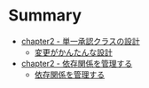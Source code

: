 # Summary

<!-- - [Ruby の基本をおさらい]()
  - [クラス](docs/ruby-grammer/1.md)
- [chapter1 - オブジェクト思考の 3 大要素]()
  - [クラス化](docs/chapter1/1.md)
  - [ポリモーフィズム](docs/chapter1/2.md)
  - [継承](docs/chapter1/3.md) -->
- [chapter2 - 単一承認クラスの設計]()
  - [変更がかんたんな設計](docs/chapter2/1.md)
- [chapter2 - 依存関係を管理する]()
  - [依存関係を管理する](docs/chapter3/1.md)
